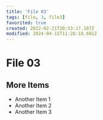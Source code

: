 ```yaml
---
title: 'File 03'
tags: [file, 3, file3]
favorited: true
created: 2022-02-21T20:53:17.187Z
modified: 2024-04-15T11:26:18.601Z
---
```


# File 03

## More Items

- Another Item 1
- Another Item 2
- Another Item 3
